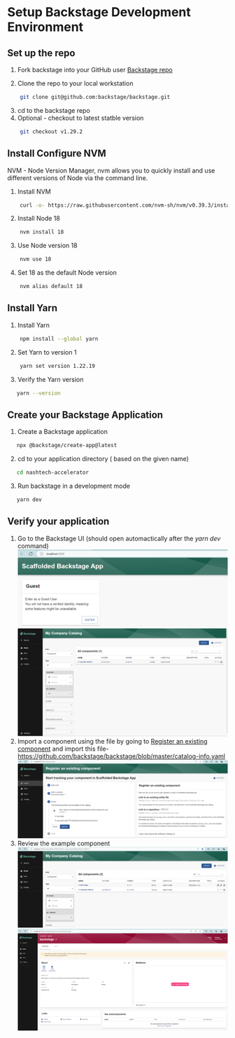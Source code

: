 # Setup Backstage Development Environment

## Set up the repo

1. Fork backstage into your GitHub user [Backstage repo](https://github.com/backstage/backstage)

2. Clone the repo to your local workstation
```bash
    git clone git@github.com:backstage/backstage.git
```
3. cd to the backstage repo
4. Optional - checkout to latest statble version
```bash
    git checkout v1.29.2
```
## Install  Configure NVM

NVM - Node Version Manager, nvm allows you to quickly install and use different versions of Node via the command line.
1. Install NVM
```bash
    curl -o- https://raw.githubusercontent.com/nvm-sh/nvm/v0.39.3/install.sh | bash
```

2. Install Node 18
```bash
    nvm install 18
```
3. Use Node version 18
```bash
    nvm use 18
```
4. Set 18 as the default Node version
```bash
    nvm alias default 18
```
## Install Yarn
1. Install Yarn
```bash
    npm install --global yarn
```
2. Set Yarn to version 1
```bash
    yarn set version 1.22.19
```
3. Verify the Yarn version
```bash
   yarn --version
```
## Create your Backstage Application

1. Create a Backstage application
```bash
   npx @backstage/create-app@latest
```
2. cd to your application directory ( based on the given name)
```bash
   cd nashtech-accelerator
```
3. Run backstage in a development mode
```bash
   yarn dev
```
## Verify your application

1. Go to the Backstage UI (should open automactically after the <i> yarn dev </i> command)
![](./assets/Screenshot%202024-08-19%20161150.png)
![](./assets/Screenshot%202024-08-19%20161258.png)
2. Import a component using the file by going to [Register an existing component](http://localhost:3000/catalog-import) and import this file- https://github.com/backstage/backstage/blob/master/catalog-info.yaml
![](./assets/Screenshot%202024-08-19%20162139.png)
3. Review the example component
![](./assets/Screenshot%202024-08-19%20162452.png)
![](./assets/Screenshot%202024-08-19%20162431.png)
